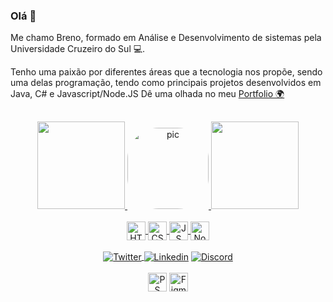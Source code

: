 ### Olá 👋

Me chamo Breno, formado em Análise e Desenvolvimento de sistemas pela Universidade Cruzeiro do Sul 💻.

Tenho uma paixão por diferentes áreas que a tecnologia nos propõe, sendo uma delas programação, tendo como principais projetos desenvolvidos em Java, C# e Javascript/Node.JS
Dê uma olhada no meu [Portfolio 🌍](https://carvalhoportfolio.netlify.app)
##
<div align="center">
  <a href="https://github.com/CarvalhoE">
  <img height="140em" src="https://github-readme-stats.vercel.app/api?username=CarvalhoE&show_icons=true&theme=dark&include_all_commits=true&count_private=true"/>
  <img alt="pic" height="130em" style="border-radius:50px;" src="https://i.ibb.co/nkhRZpD/Exercito-no-BG.png?width=608&height=608">
  <img height="140em" src="https://github-readme-stats.vercel.app/api/top-langs/?username=CarvalhoE&layout=compact&langs_count=7&theme=dark"/>
</div>
  
<div align="center"><br>
  <img align="center" alt="HTML" height="30"      src="https://img.shields.io/badge/HTML-239120?style=for-the-badge&logo=html5&logoColor=white">
  <img align="center" alt="CSS" height="30"       src="https://img.shields.io/badge/CSS-239120?&style=for-the-badge&logo=css3&logoColor=white">
  <img align="center" alt="JS" height="30"        src="https://img.shields.io/badge/JavaScript-F7DF1E?style=for-the-badge&logo=javascript&logoColor=black">
  <img align="center" alt="NodeJS" height="30"    src="https://img.shields.io/badge/Node.js-43853D?style=for-the-badge&logo=node.js&log\oColor=white">  
<br><br>
<a href="https://twitter.com/Breno_EC"> <img align="center" alt="Twitter" src="https://img.shields.io/badge/Twitter-1DA1F2?style=for-the-badge&logo=twitter&logoColor=white">       </a>
    <a href="https://www.linkedin.com/in/brenoec/"> <img align="center" alt="Linkedin" src="https://img.shields.io/badge/LinkedIn-0077B5?style=for-the-badge&logo=linkedin&logoColor=white"></a>
    <a href="https://discord.gg/ScKEQ37QXa"> <img align="center" alt="Discord" src="https://img.shields.io/badge/Discord-7289DA?style=for-the-badge&logo=discord&logoColor=white"></a>
<br><br>
  <img align="center" alt="PS" height="30"       src="https://img.shields.io/badge/adobe%20photoshop-%2331A8FF.svg?style=for-the-badge&logo=adobe%20photoshop&logoColor=white">  
  <img align="center" alt="Figma" height="30"    src="https://img.shields.io/badge/figma-%23F24E1E.svg?style=for-the-badge&logo=figma&logoColor=white">  
</div>
